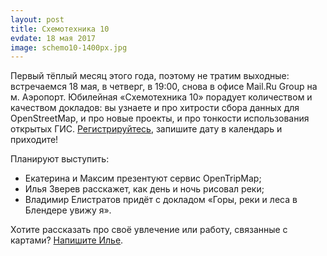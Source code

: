 ```yaml
---
layout: post
title: Схемотехника 10
evdate: 18 мая 2017
image: schemo10-1400px.jpg
---
```

Первый тёплый месяц этого года, поэтому не тратим выходные: встречаемся 18 мая, в четверг, в 19:00,
снова в офисе Mail.Ru Group на м. Аэропорт. Юбилейная «Схемотехника 10» порадует количеством и качеством докладов:
вы узнаете и про хитрости сбора данных для OpenStreetMap, и про новые проекты, и про тонкости использования
открытых ГИС. [Регистрируйтесь](https://corp.mail.ru/ru/press/events/342/), запишите дату в календарь и приходите!

Планируют выступить:

* Екатерина и Максим презентуют сервис OpenTripMap;
* Илья Зверев расскажет, как день и ночь рисовал реки;
* Владимир Елистратов придёт с докладом «Горы, реки и леса в Блендере увижу я».

Хотите рассказать про своё увлечение или работу, связанные с картами? [Напишите Илье](mailto:ilya@zverev.info).
